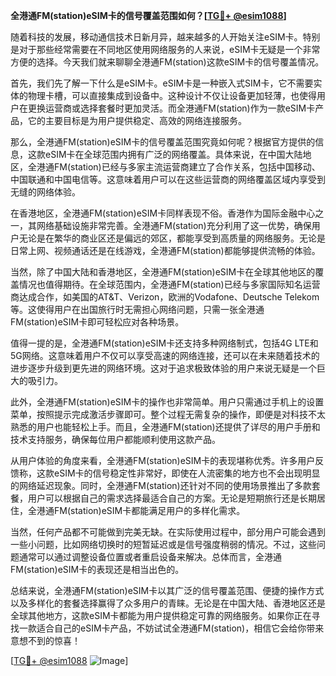 **全港通FM(station)eSIM卡的信号覆盖范围如何？[[TG💪+ @esim1088](https://t.me/s/esim1088)]**

随着科技的发展，移动通信技术日新月异，越来越多的人开始关注eSIM卡。特别是对于那些经常需要在不同地区使用网络服务的人来说，eSIM卡无疑是一个非常方便的选择。今天我们就来聊聊全港通FM(station)这款eSIM卡的信号覆盖情况。

首先，我们先了解一下什么是eSIM卡。eSIM卡是一种嵌入式SIM卡，它不需要实体的物理卡槽，可以直接集成到设备中。这种设计不仅让设备更加轻薄，也使得用户在更换运营商或选择套餐时更加灵活。而全港通FM(station)作为一款eSIM卡产品，它的主要目标是为用户提供稳定、高效的网络连接服务。

那么，全港通FM(station)eSIM卡的信号覆盖范围究竟如何呢？根据官方提供的信息，这款eSIM卡在全球范围内拥有广泛的网络覆盖。具体来说，在中国大陆地区，全港通FM(station)已经与多家主流运营商建立了合作关系，包括中国移动、中国联通和中国电信等。这意味着用户可以在这些运营商的网络覆盖区域内享受到无缝的网络体验。

在香港地区，全港通FM(station)eSIM卡同样表现不俗。香港作为国际金融中心之一，其网络基础设施非常完善。全港通FM(station)充分利用了这一优势，确保用户无论是在繁华的商业区还是偏远的郊区，都能享受到高质量的网络服务。无论是日常上网、视频通话还是在线游戏，全港通FM(station)都能够提供流畅的体验。

当然，除了中国大陆和香港地区，全港通FM(station)eSIM卡在全球其他地区的覆盖情况也值得期待。在全球范围内，全港通FM(station)已经与多家国际知名运营商达成合作，如美国的AT&T、Verizon，欧洲的Vodafone、Deutsche Telekom等。这使得用户在出国旅行时无需担心网络问题，只需一张全港通FM(station)eSIM卡即可轻松应对各种场景。

值得一提的是，全港通FM(station)eSIM卡还支持多种网络制式，包括4G LTE和5G网络。这意味着用户不仅可以享受高速的网络连接，还可以在未来随着技术的进步逐步升级到更先进的网络环境。这对于追求极致体验的用户来说无疑是一个巨大的吸引力。

此外，全港通FM(station)eSIM卡的操作也非常简单。用户只需通过手机上的设置菜单，按照提示完成激活步骤即可。整个过程无需复杂的操作，即便是对科技不太熟悉的用户也能轻松上手。而且，全港通FM(station)还提供了详尽的用户手册和技术支持服务，确保每位用户都能顺利使用这款产品。

从用户体验的角度来看，全港通FM(station)eSIM卡的表现堪称优秀。许多用户反馈称，这款eSIM卡的信号稳定性非常好，即使在人流密集的地方也不会出现明显的网络延迟现象。同时，全港通FM(station)还针对不同的使用场景推出了多款套餐，用户可以根据自己的需求选择最适合自己的方案。无论是短期旅行还是长期居住，全港通FM(station)eSIM卡都能满足用户的多样化需求。

当然，任何产品都不可能做到完美无缺。在实际使用过程中，部分用户可能会遇到一些小问题，比如网络切换时的短暂延迟或是信号强度稍弱的情况。不过，这些问题通常可以通过调整设备位置或者重启设备来解决。总体而言，全港通FM(station)eSIM卡的表现还是相当出色的。

总结来说，全港通FM(station)eSIM卡以其广泛的信号覆盖范围、便捷的操作方式以及多样化的套餐选择赢得了众多用户的青睐。无论是在中国大陆、香港地区还是全球其他地方，这款eSIM卡都能为用户提供稳定可靠的网络服务。如果你正在寻找一款适合自己的eSIM卡产品，不妨试试全港通FM(station)，相信它会给你带来意想不到的惊喜！

[[TG💪+ @esim1088](https://t.me/s/esim1088) ![Image](https://i.postimg.cc/4NQfJmqS/Snipaste-2025-05-13-00-14-12.png)]